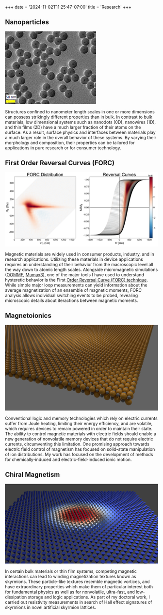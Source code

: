 +++
date = '2024-11-02T11:25:47-07:00'
title = 'Research'
+++

## Nanoparticles

![A SEM image of some metallic nanoparticles.](particles-300x240px.png)

Structures confined to nanometer length scales in one or more dimensions can
possess strikingly different properties than in bulk. In contrast to bulk
materials, low dimensional systems such as nanodots (0D), nanowires (1D), and
thin films (2D) have a much larger fraction of their atoms on the surface. As a
result, surface physics and interfaces between materials play a much larger role
in the overall behavior of these systems. By varying their morphology and
composition, their properties can be tailored for applications in pure research
or for consumer technology.

## First Order Reversal Curves (FORC)

![An example plot of first order reversal curve data.](forc.jpg)

Magnetic materials are widely used in consumer products, industry, and in
research applications. Utilizing these materials in device applications requires
an understanding of their behavior from the macroscopic level all the way down
to atomic length scales. Alongside micromagnetic simulations
([OOMMF](https://math.nist.gov/oommf/), [Mumax3](http://mumax.github.io/)), one
of the major tools I have used to understand hysteretic behavior is the First
[Order Reversal Curve (FORC)
technique](https://doi.org/10.1038/s41598-021-83349-z). While simple major loop
measurements can yield information about the average magnetization of an
ensemble of magnetic moments, FORC analysis allows individual switching events
to be probed, revealing microscopic details about iteractions between magnetic
moments.

## Magnetoionics

![A render of the structure of a monolayer of NiCoO.](NiCoO_r1_little.jpg)

Conventional logic and memory technologies which rely on electric currents
suffer from Joule heating, limiting their energy efficiency, and are volatile,
which requires devices to remain powered in order to maintain their state. The
ability to control magnetic materials with electric fields should enable a new
generation of nonvolatile memory devices that do not require electric currents,
circumventing this limitation. One promising approach towards electric field
control of magnetism has focused on solid-state manipulation of ion
distributions. My work has focused on the development of methods for
chemically-induced and electric-field-induced ionic motion.

## Chiral Magnetism

![A render of a magnetic skyrmion.](skyrmion.jpg)

In certain bulk materials or thin film systems, competing magnetic interactions
can lead to winding magnetization textures known as skyrmions. These
particle-like textures resemble magnetic vortices, and have extraordinary
properties which make them of particular interest both for fundamental physics
as well as for nonvolatile, ultra-fast, and low-dissipation storage and logic
applications. As part of my doctoral work, I carried out resistivity
measurements in search of Hall effect signatures of skyrmions in novel
artificial skyrmion lattices.
